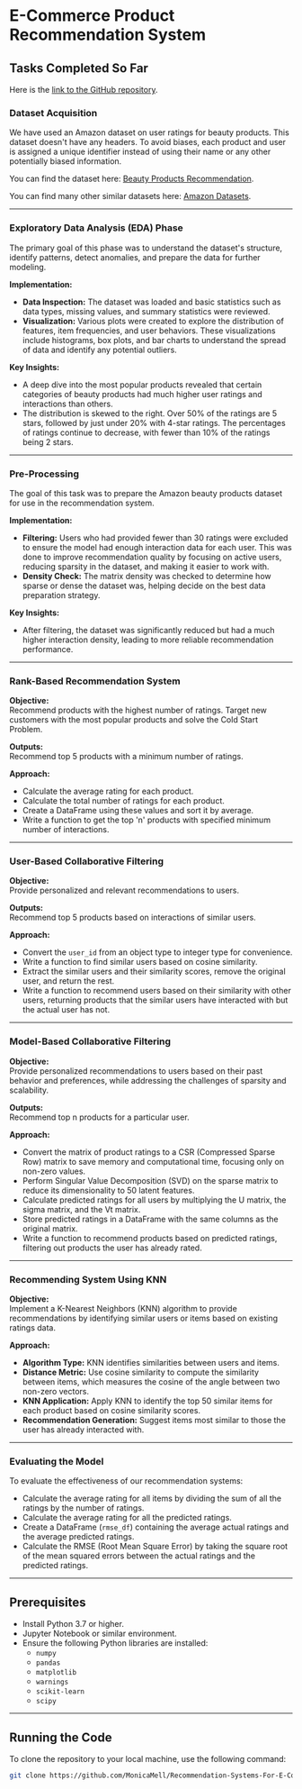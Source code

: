# E-Commerce Product Recommendation System

## Tasks Completed So Far

Here is the [link to the GitHub repository](https://github.com/MonicaMell/Recommender-System-for-E-commerce).

### Dataset Acquisition

We have used an Amazon dataset on user ratings for beauty products. This dataset doesn't have any headers. To avoid biases, each product and user is assigned a unique identifier instead of using their name or any other potentially biased information.

You can find the dataset here: [Beauty Products Recommendation](https://www.kaggle.com/datasets).

You can find many other similar datasets here: [Amazon Datasets](https://www.amazon.com).

---

### Exploratory Data Analysis (EDA) Phase

The primary goal of this phase was to understand the dataset's structure, identify patterns, detect anomalies, and prepare the data for further modeling. 

**Implementation:**
- **Data Inspection:** The dataset was loaded and basic statistics such as data types, missing values, and summary statistics were reviewed.
- **Visualization:** Various plots were created to explore the distribution of features, item frequencies, and user behaviors. These visualizations include histograms, box plots, and bar charts to understand the spread of data and identify any potential outliers.

**Key Insights:**
- A deep dive into the most popular products revealed that certain categories of beauty products had much higher user ratings and interactions than others.
- The distribution is skewed to the right. Over 50% of the ratings are 5 stars, followed by just under 20% with 4-star ratings. The percentages of ratings continue to decrease, with fewer than 10% of the ratings being 2 stars.

---

### Pre-Processing

The goal of this task was to prepare the Amazon beauty products dataset for use in the recommendation system.

**Implementation:**
- **Filtering:** Users who had provided fewer than 30 ratings were excluded to ensure the model had enough interaction data for each user. This was done to improve recommendation quality by focusing on active users, reducing sparsity in the dataset, and making it easier to work with.
- **Density Check:** The matrix density was checked to determine how sparse or dense the dataset was, helping decide on the best data preparation strategy.

**Key Insights:**
- After filtering, the dataset was significantly reduced but had a much higher interaction density, leading to more reliable recommendation performance.

---

### Rank-Based Recommendation System

**Objective:**  
Recommend products with the highest number of ratings. Target new customers with the most popular products and solve the Cold Start Problem.

**Outputs:**  
Recommend top 5 products with a minimum number of ratings.

**Approach:**  
- Calculate the average rating for each product.
- Calculate the total number of ratings for each product.
- Create a DataFrame using these values and sort it by average.
- Write a function to get the top 'n' products with specified minimum number of interactions.

---

### User-Based Collaborative Filtering

**Objective:**  
Provide personalized and relevant recommendations to users.

**Outputs:**  
Recommend top 5 products based on interactions of similar users.

**Approach:**  
- Convert the `user_id` from an object type to integer type for convenience.
- Write a function to find similar users based on cosine similarity.
- Extract the similar users and their similarity scores, remove the original user, and return the rest.
- Write a function to recommend users based on their similarity with other users, returning products that the similar users have interacted with but the actual user has not.

---

### Model-Based Collaborative Filtering

**Objective:**  
Provide personalized recommendations to users based on their past behavior and preferences, while addressing the challenges of sparsity and scalability.

**Outputs:**  
Recommend top n products for a particular user.

**Approach:**  
- Convert the matrix of product ratings to a CSR (Compressed Sparse Row) matrix to save memory and computational time, focusing only on non-zero values.
- Perform Singular Value Decomposition (SVD) on the sparse matrix to reduce its dimensionality to 50 latent features.
- Calculate predicted ratings for all users by multiplying the U matrix, the sigma matrix, and the Vt matrix.
- Store predicted ratings in a DataFrame with the same columns as the original matrix.
- Write a function to recommend products based on predicted ratings, filtering out products the user has already rated.

---

### Recommending System Using KNN

**Objective:**  
Implement a K-Nearest Neighbors (KNN) algorithm to provide recommendations by identifying similar users or items based on existing ratings data.

**Approach:**  
- **Algorithm Type:** KNN identifies similarities between users and items.
- **Distance Metric:** Use cosine similarity to compute the similarity between items, which measures the cosine of the angle between two non-zero vectors.
- **KNN Application:** Apply KNN to identify the top 50 similar items for each product based on cosine similarity scores.
- **Recommendation Generation:** Suggest items most similar to those the user has already interacted with.

---

### Evaluating the Model

To evaluate the effectiveness of our recommendation systems:

- Calculate the average rating for all items by dividing the sum of all the ratings by the number of ratings.
- Calculate the average rating for all the predicted ratings.
- Create a DataFrame (`rmse_df`) containing the average actual ratings and the average predicted ratings.
- Calculate the RMSE (Root Mean Square Error) by taking the square root of the mean squared errors between the actual ratings and the predicted ratings.

---

## Prerequisites

- Install Python 3.7 or higher.
- Jupyter Notebook or similar environment.
- Ensure the following Python libraries are installed:
  - `numpy`
  - `pandas`
  - `matplotlib`
  - `warnings`
  - `scikit-learn`
  - `scipy`

---

## Running the Code

To clone the repository to your local machine, use the following command:

```bash
git clone https://github.com/MonicaMell/Recommendation-Systems-For-E-Commerce
